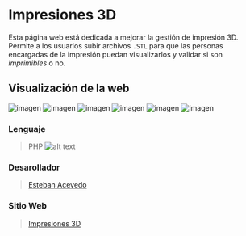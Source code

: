 # Impresiones 3D
Esta página web está dedicada a mejorar la gestión de impresión 3D. Permite a los usuarios subir archivos `.STL` para que las personas encargadas de la impresión puedan visualizarlos y validar si son *imprimibles* o no.

## Visualización de la web
![imagen](https://github.com/user-attachments/assets/afd6c4ba-db7d-4b84-a44c-0b3d9fccf5bd)
![imagen](https://github.com/user-attachments/assets/678da75a-f956-4d65-a31e-30f5e4bf6c94)
![imagen](https://github.com/user-attachments/assets/a3f3283d-401d-4782-a05a-11acddbc0210)
![imagen](https://github.com/user-attachments/assets/418a21fd-8d12-45f9-808d-ecebe507e1cf)
![imagen](https://github.com/user-attachments/assets/351a013c-68b2-45fc-a962-33d0d7a19995)
![imagen](https://github.com/user-attachments/assets/2736a7d9-a518-42d7-b829-d1e53101d308)




### Lenguaje
> PHP
![alt text](image.png)
### Desarollador 
> [Esteban Acevedo](https://github.com/acevedoesteban999)

### Sitio Web  
> [Impresiones 3D](http://impresiones3d.kesug.com/impresiones3d/)
